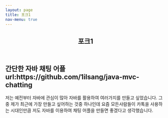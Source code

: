 ```yaml
---
layout: page
title: 포크1
nav-menu: true
---
```


<!-- Main -->
<div id="main" class="alt">

<!-- One -->
<section id="one">
	<div class="inner">
		<header class="major">
			<h1>포크1</h1>
		</header>

<!-- Content -->
<h2 id="content">간단한 자바 채팅 어플 url:https://github.com/1ilsang/java-mvc-chatting </h2>
<p>저는 예전부터 자바에 관심이 많아 자바를 활용하여 여러가지를 만들고 싶었습니다. 그 중 제가 최근에 가장 만들고 싶어하는 것중 하나인데 요즘 모든사람들이 카톡을 사용하는 시대인만큼 저도 자바를 이용하여 채팅 어플을 만들면 좋겠다고 생각했습니다. </p>
<div class="row">
	<div class="6u 12u$(small)">
		


</div>
</div>

</div>
</section>

</div>
